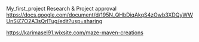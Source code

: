 My_first_project
Research & Project approval
https://docs.google.com/document/d/195N_QHbDiqAkqS4zOwb3XDQyWWUnSiZ7O2A3sQrlTug/edit?usp=sharing

https://karimasel91.wixsite.com/maze-maven-creations
